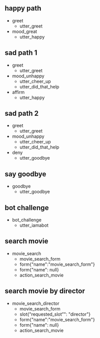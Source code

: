 ## happy path
* greet
  - utter_greet
* mood_great
  - utter_happy

## sad path 1
* greet
  - utter_greet
* mood_unhappy
  - utter_cheer_up
  - utter_did_that_help
* affirm
  - utter_happy

## sad path 2
* greet
  - utter_greet
* mood_unhappy
  - utter_cheer_up
  - utter_did_that_help
* deny
  - utter_goodbye

## say goodbye
* goodbye
  - utter_goodbye

## bot challenge
* bot_challenge
  - utter_iamabot

## search movie 
* movie_search
    - movie_search_form
    - form{"name":"movie_search_form"}
    - form{"name": null}
    - action_search_movie
    
## search movie by director
* movie_search_director
    - movie_search_form
    - slot{"requested_slot”": "director"}
    - form{"name":"movie_search_form"}
    - form{"name": null}
    - action_search_movie
